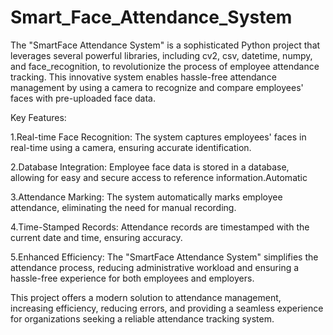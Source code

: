 # Smart_Face_Attendance_System

The "SmartFace Attendance System" is a sophisticated Python project that leverages several powerful libraries, including cv2, csv, datetime, numpy, and face_recognition, to revolutionize the process of employee attendance tracking. This innovative system enables hassle-free attendance management by using a camera to recognize and compare employees' faces with pre-uploaded face data.

Key Features:

1.Real-time Face Recognition: The system captures employees' faces in real-time using a camera, ensuring accurate identification.

2.Database Integration: Employee face data is stored in a database, allowing for easy and secure access to reference information.Automatic 

3.Attendance Marking: The system automatically marks employee attendance, eliminating the need for manual recording.

4.Time-Stamped Records: Attendance records are timestamped with the current date and time, ensuring accuracy.

5.Enhanced Efficiency: The "SmartFace Attendance System" simplifies the attendance process, reducing administrative workload and ensuring a hassle-free experience for both employees and employers.



This project offers a modern solution to attendance management, increasing efficiency, reducing errors, and providing a seamless experience for organizations seeking a reliable attendance tracking system.
